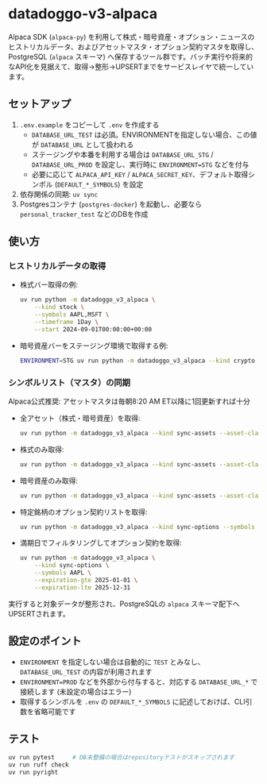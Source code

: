 # datadoggo-v3-alpaca

Alpaca SDK (`alpaca-py`) を利用して株式・暗号資産・オプション・ニュースのヒストリカルデータ、およびアセットマスタ・オプション契約マスタを取得し、PostgreSQL (`alpaca` スキーマ) へ保存するツール群です。バッチ実行や将来的なAPI化を見据えて、取得→整形→UPSERTまでをサービスレイヤで統一しています。

## セットアップ
1. `.env.example` をコピーして `.env` を作成する
   - `DATABASE_URL_TEST` は必須。ENVIRONMENTを指定しない場合、この値が `DATABASE_URL` として扱われる
   - ステージングや本番を利用する場合は `DATABASE_URL_STG` / `DATABASE_URL_PROD` を設定し、実行時に `ENVIRONMENT=STG` などを付与
   - 必要に応じて `ALPACA_API_KEY` / `ALPACA_SECRET_KEY`、デフォルト取得シンボル (`DEFAULT_*_SYMBOLS`) を設定
2. 依存関係の同期: `uv sync`
3. Postgresコンテナ (`postgres-docker`) を起動し、必要なら `personal_tracker_test` などのDBを作成

## 使い方

### ヒストリカルデータの取得
- 株式バー取得の例:
  ```bash
  uv run python -m datadoggo_v3_alpaca \
      --kind stock \
      --symbols AAPL,MSFT \
      --timeframe 1Day \
      --start 2024-09-01T00:00:00+00:00
  ```
- 暗号資産バーをステージング環境で取得する例:
  ```bash
  ENVIRONMENT=STG uv run python -m datadoggo_v3_alpaca --kind crypto --symbols BTC/USD --timeframe 1Hour
  ```

### シンボルリスト（マスタ）の同期
Alpaca公式推奨: アセットマスタは毎朝8:20 AM ET以降に1回更新すれば十分

- 全アセット（株式・暗号資産）を取得:
  ```bash
  uv run python -m datadoggo_v3_alpaca --kind sync-assets --asset-class all
  ```
- 株式のみ取得:
  ```bash
  uv run python -m datadoggo_v3_alpaca --kind sync-assets --asset-class us_equity
  ```
- 暗号資産のみ取得:
  ```bash
  uv run python -m datadoggo_v3_alpaca --kind sync-assets --asset-class crypto
  ```
- 特定銘柄のオプション契約リストを取得:
  ```bash
  uv run python -m datadoggo_v3_alpaca --kind sync-options --symbols AAPL,SPY
  ```
- 満期日でフィルタリングしてオプション契約を取得:
  ```bash
  uv run python -m datadoggo_v3_alpaca \
      --kind sync-options \
      --symbols AAPL \
      --expiration-gte 2025-01-01 \
      --expiration-lte 2025-12-31
  ```

実行すると対象データが整形され、PostgreSQLの `alpaca` スキーマ配下へUPSERTされます。

## 設定のポイント
- `ENVIRONMENT` を指定しない場合は自動的に `TEST` とみなし、`DATABASE_URL_TEST` の内容が利用されます
- `ENVIRONMENT=PROD` などを外部から付与すると、対応する `DATABASE_URL_*` で接続します (未設定の場合はエラー)
- 取得するシンボルを `.env` の `DEFAULT_*_SYMBOLS` に記述しておけば、CLI引数を省略可能です

## テスト
```bash
uv run pytest     # DB未整備の場合はrepositoryテストがスキップされます
uv run ruff check
uv run pyright
```
